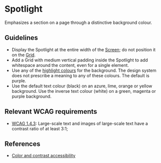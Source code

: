 <!-- @license CC0-1.0 -->

# Spotlight

Emphasizes a section on a page through a distinctive background colour.

## Guidelines

- Display the Spotlight at the entire width of the [Screen](/docs/components-layout-screen--docs); do not position it on the [Grid](/docs/components-layout-grid--docs).
- Add a Grid with medium vertical padding inside the Spotlight to add whitespace around the content, even for a single element.
- Use any of the [highlight colours](/docs/brand-design-tokens-colour--docs) for the background.
  The design system does not prescribe a meaning to any of these colours.
  The default is purple.
- Use the default text colour (black) on an azure, lime, orange or yellow background.
  Use the inverse text colour (white) on a green, magenta or purple background.

## Relevant WCAG requirements

- [WCAG 1.4.3](https://www.w3.org/TR/WCAG21/#contrast-minimum): Large-scale text and images of large-scale text have a contrast ratio of at least 3:1;

## References

- [Color and contrast accessibility](https://web.dev/articles/color-and-contrast-accessibility)

